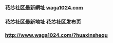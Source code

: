 ### 花芯社区最新網址 [waga1024.com](http://www.waga1024.com/?huaxinshequ) 
### 花芯社区最新地址 花芯社区发布页
### http://www.waga1024.com/?huaxinshequ
